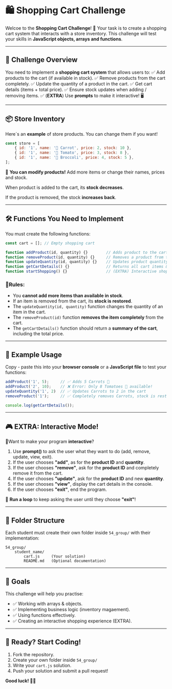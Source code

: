# 🛍️ Shopping Cart Challenge

Welcoe to the **Shopping Cart Challenge**! 🚀 Your task is to create a shopping cart system that interacts with a store inventory. This challenge will test your skills in **JavaScript objects, arrays and functions**.

---

## 📌 Challenge Overview

You need to implement a **shopping cart system** that allows users to:
✅ Add products to the cart (if available in stock).
✅ Remove products from the cart completely.
✅ Update the quantity of a product in the cart.
✅ Get cart details (items + total price).
✅ Ensure stock updates when adding / removing items.
✅ (**EXTRA**) Use **prompts** to make it interactive! 🖥️

---

## 📦 Store Inventory

Here`s an **example** of store products. You can change them if you want!

```js
const store = [
    { id: '1', name: '🥕 Carrot', price: 2, stock: 10 },
    { id: '1', name: '🍅 Tomato', price: 3, stock: 8 },
    { id: '1', name: '🥦 Broccoli', price: 4, stock: 5 },
];
```

📌 **You can modify products!** Add more items or change their names, prices and stock.

When product is added to the cart, its **stock decreases**.

If the product is removed, the stock **increases back**.

---

## 🛠️ Functions You Need to Implement

You must create the following functions:

```js
const cart = []; // Empty shopping cart

function addProduct(id, quantity) {}        // Adds product to the cart
function removeProduct(id, quantity) {}     // Removes a product from the cart
function updateQuantity(id, quantity) {}    // Updates product quantity in the cart
function getCartDetails() {}                // Returns all cart items & total price
function startShopping() {}                 // (EXTRA) Interactive shopping experience
```

### 📌Rules:

- You **cannot add more items than available in stock**.
- If an item is removed from the cart, its **stock is restored**.
- The ```updateQuantity(id, quantity)``` function changes the quantity of an item in the cart.
- The ```removeProduct(id)``` function **removes the item completely** from the cart.
- The ```getCartDetails()``` function should return a **summary of the cart**, including the total price.

---

## 🚀 Example Usage

Copy - paste this into your **browser console** or a **JavaScript file** to test your functions:

```js
addProduct('1', 5);     // ✅ Adds 5 Carrots 🥕
addProduct('2', 10);    // ❌ Error: Only 8 Tomatoes 🍅 available!
updateQuantity('1', 2)  // ✅ Updates Carrots to 2 in the cart
removeProduct('1');     // ✅ Completely removes Carrots, stock is restored

console.log(getCartDetails());
```

---

## 🎮 EXTRA: Interactive Mode!

🔹Want to make your program **interactive**?

1. Use **prompt()** to ask the user what they want to do (add, remove, update, view, exit).
2. If the user chooses **"add"**, as for the **product ID** and **quantity**.
3. If the user chooses **"remove"**, ask for the **product ID** and completely remove it from the cart.
4. If the user chooses **"update"**, ask for the **product ID** and new **quantity**.
5. If the user chooses **"view"**, display the cart details in the console.
6. If the user chooses **"exit"**, end the program.

📌 **Run a loop** to keep asking the user until they choose **"exit"**!

---

## 📂 Folder Structure

Each student must create their own folder inside ```54_group/``` with their implementation:

```
54_group/
    student_name/
        cart.js     (Your solution)
        README.md   (Optional documentation)
```

---

## 🎯 Goals

This challenge will help you practise:

- ✅ Working with arrays & objects.
- ✅ Implementing business logic (inventory magaement).
- ✅ Using functions effectively.
- ✅ Creating an interactive shopping experience (EXTRA).

---

## 🎉 Ready? Start Coding!

1. Fork the repository.
2. Create your own folder inside ```54_group/```
3. Write your ```cart.js``` solution.
4. Push your solution and submit a pull request!

**Good luck! 🚀🔥**